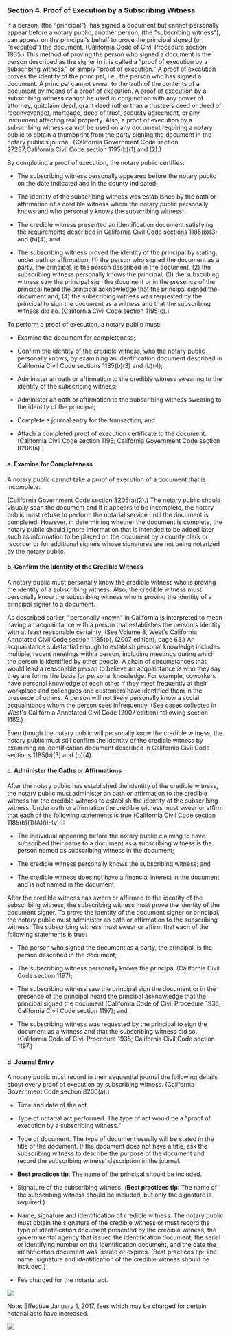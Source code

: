 ### Section 4. Proof of Execution by a Subscribing Witness

If a person, (the "principal"), has signed a document but cannot personally appear before a notary public, another person, (the "subscribing witness"), can appear on the principal's behalf to prove the principal signed (or "executed") the document. (California Code of Civil Procedure section 1935.) This method of proving the person who signed a document is the person described as the signer in it is called a "proof of execution by a subscribing witness," or simply "proof of execution." A proof of execution proves the identity of the principal, i.e., the person who has signed a document. A principal cannot swear to the truth of the contents of a
document by means of a proof of execution. A proof of execution by a subscribing witness cannot be used in conjunction with any power of attorney, quitclaim deed, grant deed (other than a trustee's deed or deed of reconveyance), mortgage, deed of trust, security agreement, or any instrument affecting real property. Also, a proof of execution by a subscribing witness cannot be used on any document requiring a notary public to obtain a thumbprint from the party signing the document in the notary public’s journal. (California Government Code section 27287;California Civil Code section 1195(b)(1) and (2).)



By completing a proof of execution, the notary public certifies:

- The subscribing witness personally appeared before the notary public on the date indicated and in the county indicated;

- The identity of the subscribing witness was established by the oath or affirmation of a credible witness whom the notary public personally knows and who personally knows the subscribing witness;

- The credible witness presented an identification document satisfying the requirements described in California Civil Code sections 1185(b)(3) and (b)(4); and

- The subscribing witness proved the identity of the principal by stating, under oath or affirmation, (1) the person who signed the document as a party, the principal, is the person described in the document, (2) the subscribing witness personally knows the principal, (3) the subscribing witness saw the principal sign the document or in the presence of the principal heard the principal acknowledge that the principal signed the document and, (4) the subscribing witness was requested by the principal to sign the document as a witness and that the subscribing witness did so. (California Civil Code section 1195(c).)

To perform a proof of execution, a notary public must:

- Examine the document for completeness;

- Confirm the identity of the credible witness, who the notary public personally knows, by examining an identification document described in California Civil Code sections 1185(b)(3) and (b)(4);
- Administer an oath or affirmation to the credible witness swearing to the identity of the subscribing witness;

- Administer an oath or affirmation to the subscribing witness swearing to the identity of the principal;

- Complete a journal entry for the transaction; and

- Attach a completed proof of execution certificate to the document. (California Civil Code section 1195; California Government Code section 8206(a).)


#### a. Examine for Completeness

A notary public cannot take a proof of execution of a document that is incomplete.

(California Government Code section 8205(a)(2).) The notary public should visually scan the document and if it appears to be incomplete, the notary public must refuse to perform the notarial service until the document is completed. However, in determining whether the document is complete, the notary public should ignore information that is intended to be added later such as
information to be placed on the document by a county clerk or recorder or for additional signers whose signatures are not being notarized by the notary public.

#### b. Confirm the Identity of the Credible Witness

A notary public must personally know the credible witness who is proving the identity of a subscribing witness. Also, the credible witness must personally know the subscribing witness who is proving the identity of a principal signer to a document.

As described earlier, "personally known" in California is interpreted to mean having an acquaintance with a person that establishes the person's identity with at least reasonable certainty. (See Volume 8, West's California Annotated Civil Code section 1185(b), (2007 edition), page 63.) An acquaintance substantial enough to establish personal knowledge includes multiple, recent meetings with a person, including meetings during which the person is identified by other people. A chain of circumstances that would lead a reasonable person to believe an acquaintance is who they say they are forms the basis for personal knowledge. For example, coworkers have personal knowledge of each other if they meet frequently at their workplace and colleagues and customers have identified them in the presence of others. A person will not likely personally know a social acquaintance whom the person sees infrequently. (See cases collected in West's California Annotated Civil Code (2007 edition) following section 1185.)

Even though the notary public will personally know the credible witness, the notary public must still confirm the identity of the credible witness by examining an identification document described in California Civil Code sections 1185(b)(3) and (b)(4).

#### c. Administer the Oaths or Affirmations

After the notary public has established the identity of the credible witness, the notary public must administer an oath or affirmation to the credible witness for the credible witness to establish the identity of the subscribing witness. Under oath or affirmation the credible witness must swear or affirm that each of the following statements is true (California Civil Code section 1185(b)(1)(A)(i)-(v).):

- The individual appearing before the notary public claiming to have subscribed their name to a document as a subscribing witness is the person named as subscribing witness in the document;

- The credible witness personally knows the subscribing witness; and

- The credible witness does not have a financial interest in the document and is not named in the document.

After the credible witness has sworn or affirmed to the identity of the subscribing witness, the subscribing witness must prove the identity of the document signer. To prove the identity of the document signer or principal, the notary public must administer an oath or affirmation to the subscribing witness. The subscribing witness must swear or affirm that each of the following statements is true:

- The person who signed the document as a party, the principal, is the person described in the document;

- The subscribing witness personally knows the principal (California Civil Code section 1197);

- The subscribing witness saw the principal sign the document or in the presence of the principal heard the principal acknowledge that the principal signed the document (California Code of Civil Procedure 1935; California Civil Code section 1197); and

- The subscribing witness was requested by the principal to sign the document as a witness and that the subscribing witness did so. (California Code of Civil Procedure 1935; California Civil Code section 1197.)

#### d. Journal Entry

A notary public must record in their sequential journal the following details about every proof of execution by subscribing witness. (California Government Code section 8206(a).)

- Time and date of the act.

- Type of notarial act performed. The type of act would be a "proof of execution by a subscribing witness.”

- Type of document. The type of document usually will be stated in the title of the document. If the document does not have a title, ask the subscribing witness to describe the purpose of the document and record the subscribing witness' description in the journal.

- __Best practices tip__: The name of the principal should be included.

- Signature of the subscribing witness. (__Best practices tip__: The name of the subscribing witness should be included, but only the signature is required.)

- Name, signature and identification of credible witness. The notary public must obtain the signature of the credible witness or must record the type of identification document presented by the credible witness, the governmental agency that issued the identification document, the serial or identifying number on the identification document, and the date the identification document was issued or expires. (Best practices tip: The name, signature and identification of the credible witness should be included.)

- Fee charged for the notarial act.

![](https://cdn.mathpix.com/snip/images/pLjey1ql_2L0kRnyi05X0Wc13PZBmG_2ff_i7IX5_V8.original.fullsize.png)

Note: Effective January 1, 2017, fees which may be charged for certain notarial acts have increased.

![](https://cdn.mathpix.com/snip/images/3ZJj7DRCuoCtijuaV8EYVqjDURLpQoEdwvg1t86Dv6E.original.fullsize.png)